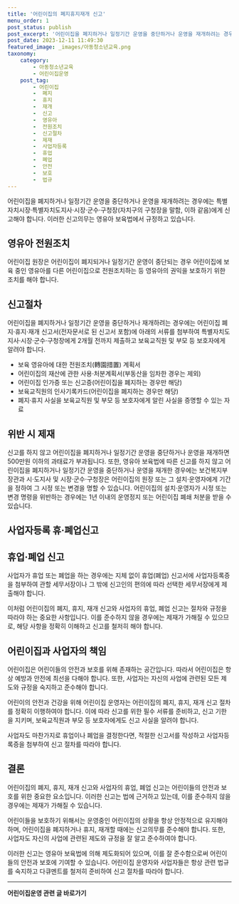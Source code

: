 ```yaml
---
title: '어린이집의 폐지휴지재개 신고'
menu_order: 1
post_status: publish
post_excerpt: '어린이집을 폐지하거나 일정기간 운영을 중단하거나 운영을 재개하려는 경우에는 특별자치시장 특별자치도지사 시장 군수 구청장 자치구의 구청장을 말함, 이하 같음 에게 신고해야 합니다. 이러한 신고의무는 영유아 보육법에서 규정하고 있습니다.'
post_date: 2023-12-11 11:49:30
featured_image: _images/아동청소년교육.png
taxonomy:
    category:
        - 아동청소년교육
        - 어린이집운영
    post_tag:
        - 어린이집
        -  폐지
        -  휴지
        -  재개
        -  신고
        -  영유아
        -  전원조치
        -  신고절차
        -  제재
        -  사업자등록
        -  휴업
        -  폐업
        -  안전
        -  보호
        -  법규
---
```



어린이집을 폐지하거나 일정기간 운영을 중단하거나 운영을 재개하려는 경우에는 특별자치시장·특별자치도지사·시장·군수·구청장(자치구의 구청장을 말함, 이하 같음)에게 신고해야 합니다. 이러한 신고의무는 영유아 보육법에서 규정하고 있습니다.

## 영유아 전원조치

어린이집 원장은 어린이집이 폐지되거나 일정기간 운영이 중단되는 경우 어린이집에 보육 중인 영유아를 다른 어린이집으로 전원조치하는 등 영유아의 권익을 보호하기 위한 조치를 해야 합니다.

## 신고절차

어린이집을 폐지하거나 일정기간 운영을 중단하거나 재개하려는 경우에는 어린이집 폐지·휴지·재개 신고서(전자문서로 된 신고서 포함)에 아래의 서류를 첨부하여 특별자치도지사·시장·군수·구청장에게 2개월 전까지 제출하고 보육교직원 및 부모 등 보호자에게 알려야 합니다.

- 보육 영유아에 대한 전원조치(轉園措置) 계획서
- 어린이집의 재산에 관한 사용·처분계획서(부동산을 임차한 경우는 제외)
- 어린이집 인가증 또는 신고증(어린이집을 폐지하는 경우만 해당)
- 보육교직원의 인사기록카드(어린이집을 폐지하는 경우만 해당)
- 폐지·휴지 사실을 보육교직원 및 부모 등 보호자에게 알린 사실을 증명할 수 있는 자료

## 위반 시 제재

신고를 하지 않고 어린이집을 폐지하거나 일정기간 운영을 중단하거나 운영을 재개하면 500만원 이하의 과태료가 부과됩니다. 또한, 영유아 보육법에 따른 신고를 하지 않고 어린이집을 폐지하거나 일정기간 운영을 중단하거나 운영을 재개한 경우에는 보건복지부장관과 시·도지사 및 시장·군수·구청장은 어린이집의 원장 또는 그 설치·운영자에게 기간을 정하여 그 시정 또는 변경을 명할 수 있습니다. 어린이집의 설치·운영자가 시정 또는 변경 명령을 위반하는 경우에는 1년 이내의 운영정지 또는 어린이집 폐쇄 처분을 받을 수 있습니다.

## 사업자등록 휴·폐업신고

## 휴업·폐업 신고

사업자가 휴업 또는 폐업을 하는 경우에는 지체 없이 휴업(폐업) 신고서에 사업자등록증을 첨부하여 관할 세무서장이나 그 밖에 신고인의 편의에 따라 선택한 세무서장에게 제출해야 합니다.

이처럼 어린이집의 폐지, 휴지, 재개 신고와 사업자의 휴업, 폐업 신고는 절차와 규정을 따라야 하는 중요한 사항입니다. 이를 준수하지 않을 경우에는 제재가 가해질 수 있으므로, 해당 사항을 정확히 이해하고 신고를 철저히 해야 합니다.

## 어린이집과 사업자의 책임

어린이집은 어린이들의 안전과 보호를 위해 존재하는 공간입니다. 따라서 어린이집은 항상 예방과 안전에 최선을 다해야 합니다. 또한, 사업자는 자신의 사업에 관련된 모든 제도와 규정을 숙지하고 준수해야 합니다.

어린이의 안전과 건강을 위해 어린이집 운영자는 어린이집의 폐지, 휴지, 재개 신고 절차를 정확히 이행하여야 합니다. 이에 따라 신고를 위한 필수 서류를 준비하고, 신고 기한을 지키며, 보육교직원과 부모 등 보호자에게도 신고 사실을 알려야 합니다.

사업자도 마찬가지로 휴업이나 폐업을 결정한다면, 적절한 신고서를 작성하고 사업자등록증을 첨부하여 신고 절차를 따라야 합니다.

## 결론


어린이집의 폐지, 휴지, 재개 신고와 사업자의 휴업, 폐업 신고는 어린이들의 안전과 보호를 위한 중요한 요소입니다. 이러한 신고는 법에 근거하고 있는데, 이를 준수하지 않을 경우에는 제재가 가해질 수 있습니다.

어린이들을 보호하기 위해서는 운영중인 어린이집의 상황을 항상 안정적으로 유지해야 하며, 어린이집을 폐지하거나 휴지, 재개할 때에는 신고의무를 준수해야 합니다. 또한, 사업자도 자신의 사업에 관련된 제도와 규정을 잘 알고 준수하여야 합니다.

이러한 신고는 영유아 보육법에 의해 제도화되어 있으며, 이를 잘 준수함으로써 어린이들의 안전과 보호에 기여할 수 있습니다. 어린이집 운영자와 사업자들은 항상 관련 법규를 숙지하고 다큐멘트를 철저히 준비하여 신고 절차를 따라야 합니다.
<!-- wp:separator -->
<hr class="wp-block-separator has-alpha-channel-opacity"/>
<!-- /wp:separator -->

<!-- wp:group {"backgroundColor":"base","layout":{"type":"constrained"}} -->
<div class="wp-block-group has-base-background-color has-background"><!-- wp:paragraph {"align":"center","fontSize":"medium"} -->
<p class="has-text-align-center has-large-font-size"><strong>어린이집운영 관련 글 바로가기</strong></p>
<!-- /wp:paragraph -->


<!-- wp:latest-posts
{"categories":[{"id":31780,"count":19,"description":"","link":"https://uknowlaw.com/category/%ec%96%b4%eb%a6%b0%ec%9d%b4%ec%a7%91%ec%9a%b4%ec%98%81/","name":"어린이집운영","slug":"어린이집운영","taxonomy":"category","parent":0,"meta":[],"_links":{"self":[{"href":"https://uknowlaw.com/wp-json/wp/v2/categories/31780"}],"collection":[{"href":"https://uknowlaw.com/wp-json/wp/v2/categories"}],"about":[{"href":"https://uknowlaw.com/wp-json/wp/v2/taxonomies/category"}],"wp:post_type":[{"href":"https://uknowlaw.com/wp-json/wp/v2/posts?categories=31780"}],"curies":[{"name":"wp","href":"https://api.w.org/{rel}","templated":true}]}}],"postsToShow":100,"excerptLength":28,"postLayout":"grid","columns":2,"featuredImageAlign":"left","featuredImageSizeSlug":"large","fontSize":"small"} /--></div>
<!-- /wp:group -->